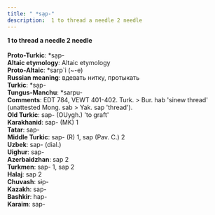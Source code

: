 ```yaml
---
title: " *sạp-"
description:  1 to thread a needle 2 needle
---
```

<p data-pagefind-weight="0.5">
<strong> 1 to thread a needle 2 needle</strong><br><br>
<strong>Proto-Turkic</strong>:  *sạp-<br>
<strong>Altaic etymology</strong>:  Altaic etymology<br>
<strong> Proto-Altaic</strong>:  *sarp`i (~-e)<br>
<strong>Russian meaning</strong>:  вдевать нитку, протыкать<br>
<strong>Turkic</strong>:  *sạp-<br>
<strong>Tungus-Manchu</strong>:  *sarpu-<br>
<strong>Comments</strong>:  EDT 784, VEWT 401-402. Turk. > Bur. hab 'sinew thread' (unattested Mong. sab > Yak. sap 'thread').<br>
<strong>Old Turkic</strong>:  sap- (OUygh.) 'to graft'<br>
<strong>Karakhanid</strong>:  sap- (MK) 1<br>
<strong>Tatar</strong>:  sap-<br>
<strong>Middle Turkic</strong>:  sap- (R) 1, sap (Pav. C.) 2<br>
<strong>Uzbek</strong>:  sap- (dial.)<br>
<strong>Uighur</strong>:  sap-<br>
<strong>Azerbaidzhan</strong>:  sap 2<br>
<strong>Turkmen</strong>:  sap- 1, sap 2<br>
<strong>Halaj</strong>:  sap 2<br>
<strong>Chuvash</strong>:  sɨp-<br>
<strong>Kazakh</strong>:  sap-<br>
<strong>Bashkir</strong>:  hap-<br>
<strong>Karaim</strong>:  sap-<br>

</p>
